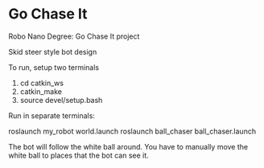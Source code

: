 # Go Chase It
Robo Nano Degree: Go Chase It project

Skid steer style bot design

To run, setup two terminals
1. cd catkin_ws
2. catkin_make
3. source devel/setup.bash

Run in separate terminals: 

   roslaunch my_robot world.launch
   roslaunch ball_chaser ball_chaser.launch

The bot will follow the white ball around. You have to manually move the white ball to places that the bot can see it.
